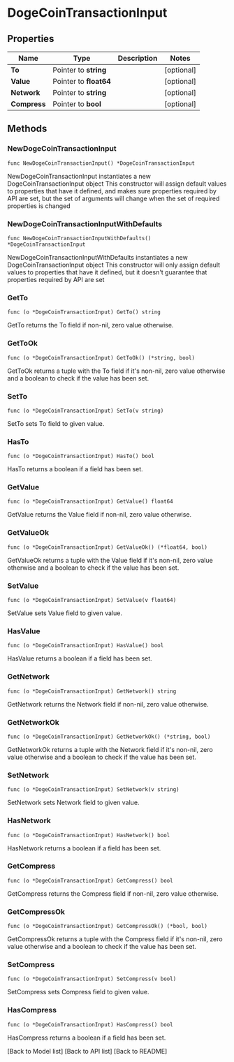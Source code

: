 # DogeCoinTransactionInput

## Properties

| Name         | Type                   | Description | Notes       |
| ------------ | ---------------------- | ----------- | ----------- |
| **To**       | Pointer to **string**  |             | \[optional] |
| **Value**    | Pointer to **float64** |             | \[optional] |
| **Network**  | Pointer to **string**  |             | \[optional] |
| **Compress** | Pointer to **bool**    |             | \[optional] |

## Methods

### NewDogeCoinTransactionInput

`func NewDogeCoinTransactionInput() *DogeCoinTransactionInput`

NewDogeCoinTransactionInput instantiates a new DogeCoinTransactionInput object This constructor will assign default values to properties that have it defined, and makes sure properties required by API are set, but the set of arguments will change when the set of required properties is changed

### NewDogeCoinTransactionInputWithDefaults

`func NewDogeCoinTransactionInputWithDefaults() *DogeCoinTransactionInput`

NewDogeCoinTransactionInputWithDefaults instantiates a new DogeCoinTransactionInput object This constructor will only assign default values to properties that have it defined, but it doesn't guarantee that properties required by API are set

### GetTo

`func (o *DogeCoinTransactionInput) GetTo() string`

GetTo returns the To field if non-nil, zero value otherwise.

### GetToOk

`func (o *DogeCoinTransactionInput) GetToOk() (*string, bool)`

GetToOk returns a tuple with the To field if it's non-nil, zero value otherwise and a boolean to check if the value has been set.

### SetTo

`func (o *DogeCoinTransactionInput) SetTo(v string)`

SetTo sets To field to given value.

### HasTo

`func (o *DogeCoinTransactionInput) HasTo() bool`

HasTo returns a boolean if a field has been set.

### GetValue

`func (o *DogeCoinTransactionInput) GetValue() float64`

GetValue returns the Value field if non-nil, zero value otherwise.

### GetValueOk

`func (o *DogeCoinTransactionInput) GetValueOk() (*float64, bool)`

GetValueOk returns a tuple with the Value field if it's non-nil, zero value otherwise and a boolean to check if the value has been set.

### SetValue

`func (o *DogeCoinTransactionInput) SetValue(v float64)`

SetValue sets Value field to given value.

### HasValue

`func (o *DogeCoinTransactionInput) HasValue() bool`

HasValue returns a boolean if a field has been set.

### GetNetwork

`func (o *DogeCoinTransactionInput) GetNetwork() string`

GetNetwork returns the Network field if non-nil, zero value otherwise.

### GetNetworkOk

`func (o *DogeCoinTransactionInput) GetNetworkOk() (*string, bool)`

GetNetworkOk returns a tuple with the Network field if it's non-nil, zero value otherwise and a boolean to check if the value has been set.

### SetNetwork

`func (o *DogeCoinTransactionInput) SetNetwork(v string)`

SetNetwork sets Network field to given value.

### HasNetwork

`func (o *DogeCoinTransactionInput) HasNetwork() bool`

HasNetwork returns a boolean if a field has been set.

### GetCompress

`func (o *DogeCoinTransactionInput) GetCompress() bool`

GetCompress returns the Compress field if non-nil, zero value otherwise.

### GetCompressOk

`func (o *DogeCoinTransactionInput) GetCompressOk() (*bool, bool)`

GetCompressOk returns a tuple with the Compress field if it's non-nil, zero value otherwise and a boolean to check if the value has been set.

### SetCompress

`func (o *DogeCoinTransactionInput) SetCompress(v bool)`

SetCompress sets Compress field to given value.

### HasCompress

`func (o *DogeCoinTransactionInput) HasCompress() bool`

HasCompress returns a boolean if a field has been set.

\[Back to Model list] \[Back to API list] \[Back to README]
